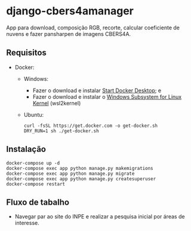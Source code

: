 # django-cbers4amanager
App para download, composição RGB, recorte, calcular coeficiente de nuvens e fazer pansharpen de imagens CBERS4A.

## Requisitos
* Docker: 
  * Windows:
    * Fazer o download e instalar [Start Docker Desktop](https://docs.docker.com/desktop/install/windows-install/ "Start Docker Desktop"); e
    * Fazer o download e instalar o [Windows Subsystem for Linux Kernel](https://wslstorestorage.blob.core.windows.net/wslblob/wsl_update_x64.msi "Windows Subsystem for Linux Kernel") (wsl2kernel)

  * Ubuntu: 
    ```
    curl -fsSL https://get.docker.com -o get-docker.sh
    DRY_RUN=1 sh ./get-docker.sh
    ```
## Instalação

```
docker-compose up -d
docker-compose exec app python manage.py makemigrations
docker-compose exec app python manage.py migrate
docker-compose exec app python manage.py createsuperuser
docker-compose restart
```
## Fluxo de tabalho

* Navegar par ao site do INPE e realizar a pesquisa inicial por áreas de interesse.